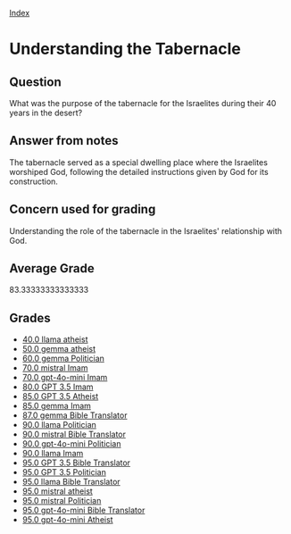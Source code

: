 
[Index](../../index.md)
# Understanding the Tabernacle
## Question
What was the purpose of the tabernacle for the Israelites during their 40 years in the desert?

## Answer from notes
The tabernacle served as a special dwelling place where the Israelites worshiped God, following the detailed instructions given by God for its construction.

## Concern used for grading
Understanding the role of the tabernacle in the Israelites' relationship with God.

## Average Grade
83.33333333333333

## Grades
 * [40.0 llama atheist](../answers/llama_atheist/Understanding_the_Tabernacle.md)
 * [50.0 gemma atheist](../answers/gemma_atheist/Understanding_the_Tabernacle.md)
 * [60.0 gemma Politician](../answers/gemma_Politician/Understanding_the_Tabernacle.md)
 * [70.0 mistral Imam](../answers/mistral_Imam/Understanding_the_Tabernacle.md)
 * [70.0 gpt-4o-mini Imam](../answers/gpt-4o-mini_Imam/Understanding_the_Tabernacle.md)
 * [80.0 GPT 3.5 Imam](../answers/GPT_3.5_Imam/Understanding_the_Tabernacle.md)
 * [85.0 GPT 3.5 Atheist](../answers/GPT_3.5_Atheist/Understanding_the_Tabernacle.md)
 * [85.0 gemma Imam](../answers/gemma_Imam/Understanding_the_Tabernacle.md)
 * [87.0 gemma Bible Translator](../answers/gemma_Bible_Translator/Understanding_the_Tabernacle.md)
 * [90.0 llama Politician](../answers/llama_Politician/Understanding_the_Tabernacle.md)
 * [90.0 mistral Bible Translator](../answers/mistral_Bible_Translator/Understanding_the_Tabernacle.md)
 * [90.0 gpt-4o-mini Politician](../answers/gpt-4o-mini_Politician/Understanding_the_Tabernacle.md)
 * [90.0 llama Imam](../answers/llama_Imam/Understanding_the_Tabernacle.md)
 * [95.0 GPT 3.5 Bible Translator](../answers/GPT_3.5_Bible_Translator/Understanding_the_Tabernacle.md)
 * [95.0 GPT 3.5 Politician](../answers/GPT_3.5_Politician/Understanding_the_Tabernacle.md)
 * [95.0 llama Bible Translator](../answers/llama_Bible_Translator/Understanding_the_Tabernacle.md)
 * [95.0 mistral atheist](../answers/mistral_atheist/Understanding_the_Tabernacle.md)
 * [95.0 mistral Politician](../answers/mistral_Politician/Understanding_the_Tabernacle.md)
 * [95.0 gpt-4o-mini Bible Translator](../answers/gpt-4o-mini_Bible_Translator/Understanding_the_Tabernacle.md)
 * [95.0 gpt-4o-mini Atheist](../answers/gpt-4o-mini_Atheist/Understanding_the_Tabernacle.md)
